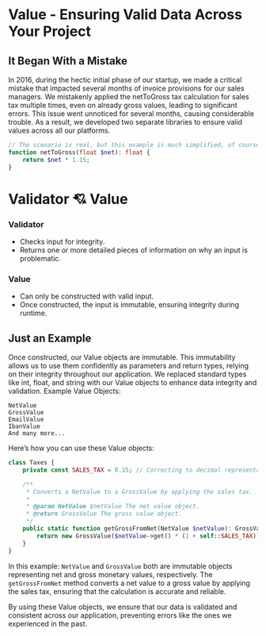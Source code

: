 # Value - Ensuring Valid Data Across Your Project
## It Began With a Mistake

In 2016, during the hectic initial phase of our startup, we made a critical mistake that impacted several months of invoice provisions for our sales managers. We mistakenly applied the netToGross tax calculation for sales tax multiple times, even on already gross values, leading to significant errors.
This issue went unnoticed for several months, causing considerable trouble. As a result, we developed two separate libraries to ensure valid values across all our platforms.

```php
// The scenario is real, but this example is much simplified, of course.
function netToGross(float $net): float {
    return $net * 1.15;
}
```

# Validator 💘 Value
### Validator
- Checks input for integrity.
- Returns one or more detailed pieces of information on why an input is problematic.

### Value
- Can only be constructed with valid input.
- Once constructed, the input is immutable, ensuring integrity during runtime.

## Just an Example
Once constructed, our Value objects are immutable. This immutability allows us to use them confidently as parameters and return types, relying on their integrity throughout our application. We replaced standard types like int, float, and string with our Value objects to enhance data integrity and validation.
Example Value Objects:

    NetValue
    GrossValue
    EmailValue
    IbanValue
    And many more...

Here’s how you can use these Value objects:

```php
class Taxes {
    private const SALES_TAX = 0.15; // Correcting to decimal representation for percentage

    /**
     * Converts a NetValue to a GrossValue by applying the sales tax.
     *
     * @param NetValue $netValue The net value object.
     * @return GrossValue The gross value object.
     */
    public static function getGrossFromNet(NetValue $netValue): GrossValue {
        return new GrossValue($netValue->get() * (1 + self::SALES_TAX));
    }
}
```

In this example:
`NetValue` and `GrossValue` both are immutable objects representing net and gross monetary values, respectively.
The `getGrossFromNet` method converts a net value to a gross value by applying the sales tax, ensuring that the calculation is accurate and reliable.

By using these Value objects, we ensure that our data is validated and consistent across our application, preventing errors like the ones we experienced in the past.
